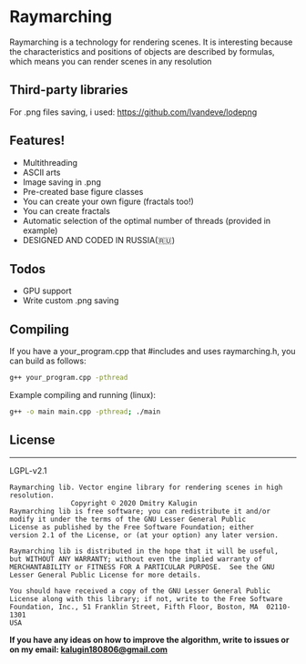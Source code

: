 # Raymarching
Raymarching is a technology for rendering scenes. It is interesting because the characteristics and positions of objects are described by formulas, which means you can render scenes in any resolution

## Third-party libraries 
For .png files saving, i used: https://github.com/lvandeve/lodepng

## Features!

  - Multithreading
  - ASCII arts
  - Image saving in .png
  - Pre-created base figure classes
  - You can create your own figure (fractals too!)
  - You can create fractals
  - Automatic selection of the optimal number of threads (provided in example)
  - DESIGNED AND CODED IN RUSSIA(🇷🇺)
  
## Todos

  - GPU support
  - Write custom .png saving

## Compiling
If you have a your_program.cpp that #includes and uses raymarching.h, you can build as follows:
```sh
g++ your_program.cpp -pthread
```
Example compiling and running (linux):
```sh
g++ -o main main.cpp -pthread; ./main
```

## License
----

LGPL-v2.1

    Raymarching lib. Vector engine library for rendering scenes in high resolution.
                   Copyright © 2020 Dmitry Kalugin
    Raymarching lib is free software; you can redistribute it and/or
    modify it under the terms of the GNU Lesser General Public
    License as published by the Free Software Foundation; either
    version 2.1 of the License, or (at your option) any later version.
    
    Raymarching lib is distributed in the hope that it will be useful,
    but WITHOUT ANY WARRANTY; without even the implied warranty of
    MERCHANTABILITY or FITNESS FOR A PARTICULAR PURPOSE.  See the GNU
    Lesser General Public License for more details.
    
    You should have received a copy of the GNU Lesser General Public
    License along with this library; if not, write to the Free Software
    Foundation, Inc., 51 Franklin Street, Fifth Floor, Boston, MA  02110-1301
    USA


**If you have any ideas on how to improve the algorithm, write to issues or on my email: kalugin180806@gmail.com**
